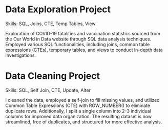 # Data Exploration Project
Skills: SQL, Joins, CTE, Temp Tables, View

Exploration of COVID-19 fatalities and vaccination statistics sourced from the Our World in Data website through SQL data analysis techniques. Employed various SQL functionalities, including joins, common table expressions (CTEs), temporary tables, and views to conduct in-depth data investigations.

# Data Cleaning Project
Skills: SQL, Self Join, CTE, Update, Alter

I cleaned the data, employed a self-join to fill missing values, and utilized Common Table Expressions (CTE) with ROW_NUMBER() to eliminate duplicate rows. Additionally, I split a single column into 2-3 individual columns for improved data organization. The resulting dataset is now streamlined, free of duplicates, and structured for more effective analysis.
